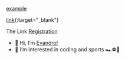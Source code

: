 <a href="https:/www.linkedin.com/in/evandrobandiera" target="_blank">example</a>

[link](https:/www.linkedin.com/in/evandrobandiera/){:target="_blank"}

The Link [Registration](https:/www.linkedin.com/in/evandrobandiera)

- 👋 Hi, I’m [Evandro! ](https:/www.linkedin.com/in/evandrobandiera)
- 👀 I’m interested in coding and sports 🏎⚽🏈
<!---
- 🌱 I’m currently learning ...
- 💞️ I’m looking to collaborate on ...
- 📫 How to reach me ...
- 😄 Pronouns: ...
- ⚡ Fun fact: ...
--->
<!---
ebandiera-incomm/ebandiera-incomm is a ✨ special ✨ repository because its `README.md` (this file) appears on your GitHub profile.
You can click the Preview link to take a look at your changes.
--->
